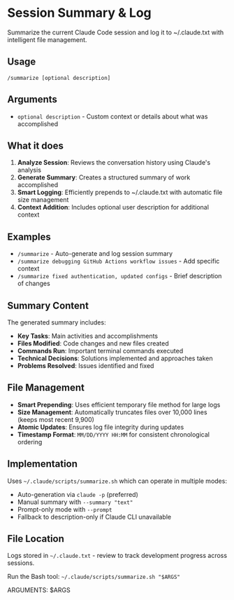 # Session Summary & Log

Summarize the current Claude Code session and log it to ~/.claude.txt with intelligent file management.

## Usage
```
/summarize [optional description]
```

## Arguments
- `optional description` - Custom context or details about what was accomplished

## What it does
1. **Analyze Session**: Reviews the conversation history using Claude's analysis
2. **Generate Summary**: Creates a structured summary of work accomplished
3. **Smart Logging**: Efficiently prepends to ~/.claude.txt with automatic file size management
4. **Context Addition**: Includes optional user description for additional context

## Examples
- `/summarize` - Auto-generate and log session summary
- `/summarize debugging GitHub Actions workflow issues` - Add specific context
- `/summarize fixed authentication, updated configs` - Brief description of changes

## Summary Content
The generated summary includes:
- **Key Tasks**: Main activities and accomplishments
- **Files Modified**: Code changes and new files created
- **Commands Run**: Important terminal commands executed
- **Technical Decisions**: Solutions implemented and approaches taken
- **Problems Resolved**: Issues identified and fixed

## File Management
- **Smart Prepending**: Uses efficient temporary file method for large logs
- **Size Management**: Automatically truncates files over 10,000 lines (keeps most recent 9,900)
- **Atomic Updates**: Ensures log file integrity during updates
- **Timestamp Format**: `MM/DD/YYYY HH:MM` for consistent chronological ordering

## Implementation
Uses `~/.claude/scripts/summarize.sh` which can operate in multiple modes:
- Auto-generation via `claude -p` (preferred)
- Manual summary with `--summary "text"`
- Prompt-only mode with `--prompt`
- Fallback to description-only if Claude CLI unavailable

## File Location
Logs stored in `~/.claude.txt` - review to track development progress across sessions.

Run the Bash tool: `~/.claude/scripts/summarize.sh "$ARGS"`

ARGUMENTS: $ARGS